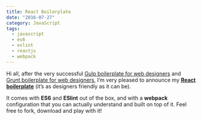 ```yaml
---
title: React Boilerplate
date: "2016-07-27"
category: JavaScript
tags:
  - javascript
  - es6
  - eslint
  - reactjs
  - webpack
---
```


Hi all, after the very successful [Gulp boilerplate for web designers](http://phrappe.com/javascript/gulp-boilerplate-for-web-designers/) and [Grunt boilerplate for web designers](http://phrappe.com/javascript/grunt-boilerplate-for-web-designers/), I’m very pleased to announce my **[React boilerplate](https://github.com/tsevdos/react-boilerplate)** (it’s as designers friendly as it can be).

It comes with **ES6** and **ESlint** out of the box, and with a **webpack** configuration that you can actually understand and built on top of it. Feel free to fork, download and play with it!
